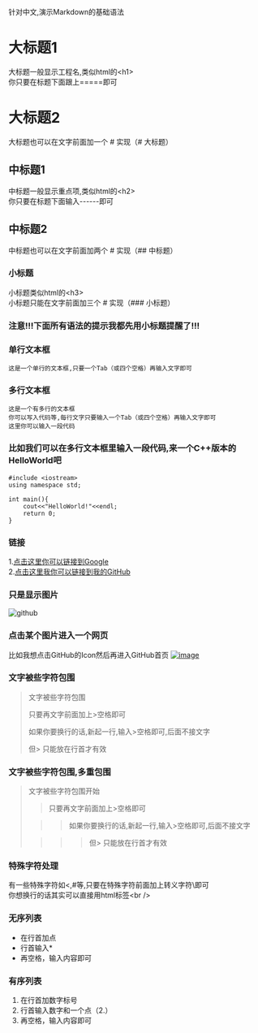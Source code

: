 针对中文,演示Markdown的基础语法

大标题1
===================================
  大标题一般显示工程名,类似html的\<h1\><br />
  你只要在标题下面跟上=====即可

# 大标题2
  大标题也可以在文字前面加一个 # 实现（# 大标题）

中标题1
-----------------------------------
  中标题一般显示重点项,类似html的\<h2\><br />
  你只要在标题下面输入------即可

## 中标题2
  中标题也可以在文字前面加两个 # 实现（## 中标题）

### 小标题
  小标题类似html的\<h3\><br />
  小标题只能在文字前面加三个 # 实现（### 小标题）

### 注意!!!下面所有语法的提示我都先用小标题提醒了!!! 

### 单行文本框
    这是一个单行的文本框,只要一个Tab（或四个空格）再输入文字即可
        
### 多行文本框  
    这是一个有多行的文本框
    你可以写入代码等,每行文字只要输入一个Tab（或四个空格）再输入文字即可
    这里你可以输入一段代码

### 比如我们可以在多行文本框里输入一段代码,来一个C++版本的HelloWorld吧
	#include <iostream>
	using namespace std;
	
	int main(){
		cout<<"HelloWorld!"<<endl;
		return 0;
	}
### 链接
1.[点击这里你可以链接到Google](http://www.google.com)<br />
2.[点击这里我你可以链接到我的GitHub](https://github.com/tangxiadi)<br />

### 只是显示图片
![github](https://avatars0.githubusercontent.com/u/9555093 "我的GitHub头像")

### 点击某个图片进入一个网页
  比如我想点击GitHub的Icon然后再进入GitHub首页
[![image](https://avatars2.githubusercontent.com/u/9919 "GitHub")](http://www.github.com/)

### 文字被些字符包围
> 文字被些字符包围
>
> 只要再文字前面加上>空格即可
>
> 如果你要换行的话,新起一行,输入>空格即可,后面不接文字
>
> 但> 只能放在行首才有效

### 文字被些字符包围,多重包围
> 文字被些字符包围开始
>
> > 只要再文字前面加上>空格即可
>
>  > > 如果你要换行的话,新起一行,输入>空格即可,后面不接文字
>
> > > > 但> 只能放在行首才有效

### 特殊字符处理
有一些特殊字符如<,#等,只要在特殊字符前面加上转义字符\即可<br />
你想换行的话其实可以直接用html标签\<br /\>

### 无序列表

* 在行首加点
* 行首输入*
* 再空格，输入内容即可

### 有序列表
1. 在行首加数字标号
2. 行首输入数字和一个点（2.）
3. 再空格，输入内容即可
